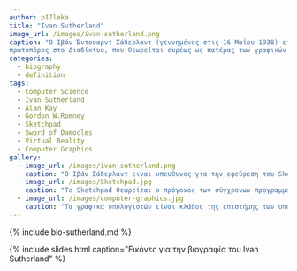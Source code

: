 ```yaml
---
author: p17leka
title: "Ivan Sutherland"
image_url: /images/ivan-sutherland.png
caption: "Ο Ιβάν Έντουαρντ Σάδερλαντ (γεννημένος στις 16 Μαΐου 1938) είναι Αμερικανός επιστήμονας υπολογιστών και
πρωτοπόρος στο Διαδίκτυο, που θεωρείται ευρέως ως πατέρας των γραφικών υπολογιστών."
categories:
  - biography
  - definition
tags:
  - Computer Science
  - Ivan Sutherland
  - Alan Kay
  - Gordon W.Romney
  - Sketchpad
  - Sword of Damocles
  - Virtual Reality
  - Computer Graphics
gallery:
  - image_url: /images/ivan-sutherland.png
    caption: "Ο Ιβάν Σάδερλαντ ειναι υπευθυνος για την εφεύρεση του Sketchpad, πρώιμου προκατόχου του είδους γραφικών διεπαφής χρήστη που έχει γίνει πανταχού παρόν στους προσωπικούς υπολογιστές."
  - image_url: /images/Sketchpad.jpg
    caption: "Το Sketchpad θεωρείται ο πρόγονος των σύγχρονων προγραμμάτων με τη βοήθεια υπολογιστή (CAD), καθώς και μια σημαντική ανακάλυψη στην ανάπτυξη των γραφικών υπολογιστών γενικά."
  - image_url: /images/computer-graphics.jpg
    caption: "Τα γραφικά υπολογιστών είναι κλάδος της επιστήμης των υπολογιστών που ασχολείται με τη δημιουργία εικόνων με τη βοήθεια υπολογιστών."
---
```


{% include bio-sutherland.md %}


{% include slides.html caption="Εικόνες για την βιογραφία του Ivan Sutherland" %}
